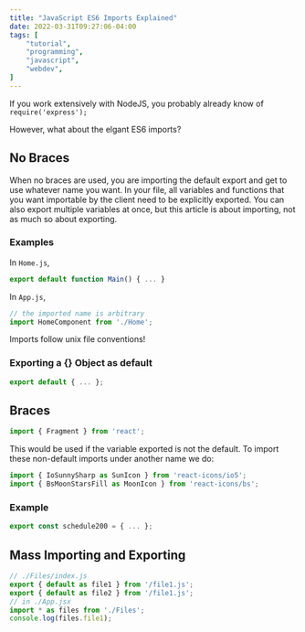 ```yaml
---
title: "JavaScript ES6 Imports Explained"
date: 2022-03-31T09:27:06-04:00
tags: [
    "tutorial",
    "programming",
    "javascript",
    "webdev",
]
---
```


If you work extensively with NodeJS, you probably already know of `require('express');`

However, what about the elgant ES6 imports?

## No Braces

When no braces are used, you are importing the default export and
get to use whatever name you want. In your file, all variables and functions
that you want importable by the client need to be explicitly exported.
You can also export multiple variables at once, but this article is about importing,
not as much so about exporting.

### Examples

In `Home.js`,

```js
export default function Main() { ... }
```

In `App.js`,

```js
// the imported name is arbitrary
import HomeComponent from './Home';
```

Imports follow unix file conventions!

### Exporting a {} Object as default

```js
export default { ... };
```

## Braces

```js
import { Fragment } from 'react';
```

This would be used if the variable exported is not the default. To import
these non-default imports under another name we do:

```js
import { IoSunnySharp as SunIcon } from 'react-icons/io5';
import { BsMoonStarsFill as MoonIcon } from 'react-icons/bs';
```

### Example

```js
export const schedule200 = { ... };
```

## Mass Importing and Exporting

```js
// ./Files/index.js
export { default as file1 } from '/file1.js';
export { default as file2 } from '/file1.js';
// in ./App.jsx
import * as files from './Files';
console.log(files.file1);
```
